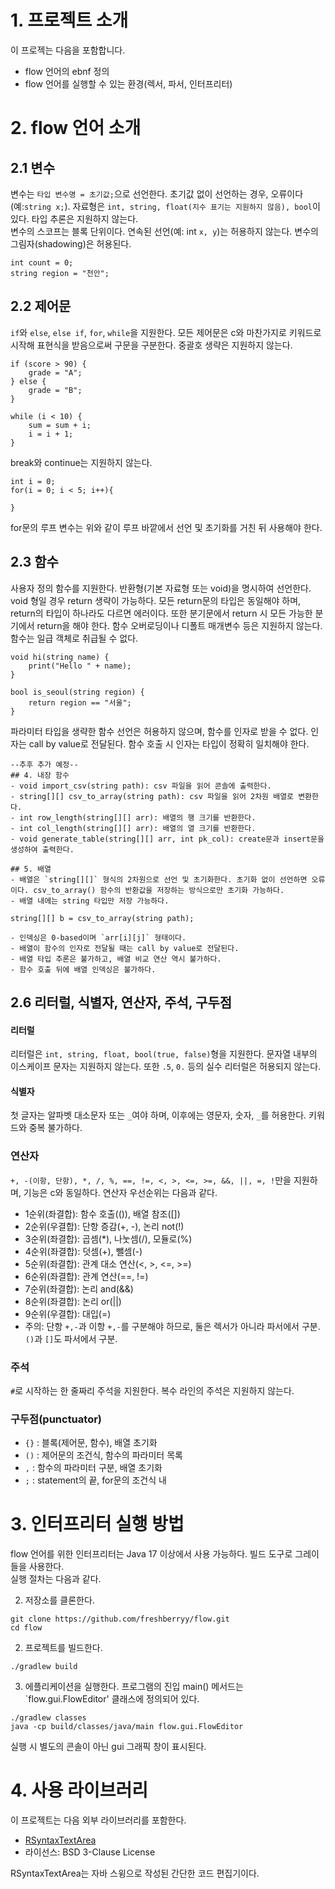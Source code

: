 # 1. 프로젝트 소개
이 프로젝는 다음을 포함합니다.
- flow 언어의 ebnf 정의
- flow 언어를 실행할 수 있는 환경(렉서, 파서, 인터프리터)

# 2. flow 언어 소개

## 2.1 변수
변수는 `타입 변수명 = 초기값;`으로 선언한다. 초기값 없이 선언하는 경우, 오류이다(예:`string x;`).
자료형은 `int, string, float(지수 표기는 지원하지 않음), bool`이 있다. 타입 추론은 지원하지 않는다.  
변수의 스코프는 블록 단위이다. 연속된 선언(예: int `x, y`)는 허용하지 않는다. 변수의 그림자(shadowing)은 허용된다. 
```
int count = 0;
string region = "천안";
```

## 2.2 제어문
`if`와 `else`, `else if`, `for`, `while`을 지원한다. 모든 제어문은 c와 마찬가지로 키워드로 시작해 표현식을 받음으로써 구문을 구분한다. 중괄호 생략은 지원하지 않는다. 
```
if (score > 90) {
    grade = "A";
} else {
    grade = "B";
}

while (i < 10) {
    sum = sum + i;
    i = i + 1;
}
```
break와 continue는 지원하지 않는다.
```
int i = 0;
for(i = 0; i < 5; i++){
    
}
```
for문의 루프 변수는 위와 같이 루프 바깥에서 선언 및 초기화를 거친 뒤 사용해야 한다.

## 2.3 함수
사용자 정의 함수를 지원한다. 반환형(기본 자료형 또는 void)을 명시하여 선언한다. void 형일 경우 return 생략이 가능하다. 모든 return문의 타입은 동일해야 하며, return의 타입이 하나라도 다르면 에러이다. 또한 분기문에서 return 시 모든 가능한 분기에서 return을 해야 한다. 함수 오버로딩이나 디폴트 매개변수 등은 지원하지 않는다. 함수는 일급 객체로 취급될 수 없다. 
```
void hi(string name) {
    print("Hello " + name); 
}
```
```
bool is_seoul(string region) {
    return region == "서울";   
}
```
파라미터 타입을 생략한 함수 선언은 허용하지 않으며, 함수를 인자로 받을 수 없다. 인자는 call by value로 전달된다. 함수 호출 시 인자는 타입이 정확히 일치해야 한다. 

```
--추후 추가 예정--
## 4. 내장 함수
- void import_csv(string path): csv 파일을 읽어 콘솔에 출력한다.
- string[][] csv_to_array(string path): csv 파일을 읽어 2차원 배열로 변환한다.
- int row_length(string[][] arr): 배열의 행 크기를 반환한다.
- int col_length(string[][] arr): 배열의 열 크기를 반환한다.
- void generate_table(string[][] arr, int pk_col): create문과 insert문을 생성하여 출력한다.

## 5. 배열
- 배열은 `string[][]` 형식의 2차원으로 선언 및 초기화한다. 초기화 없이 선언하면 오류이다. csv_to_array() 함수의 반환값을 저장하는 방식으로만 초기화 가능하다.
- 배열 내에는 string 타입만 저장 가능하다.

string[][] b = csv_to_array(string path);

- 인덱싱은 0-based이며 `arr[i][j]` 형태이다.
- 배열이 함수의 인자로 전달될 때는 call by value로 전달된다.  
- 배열 타입 추론은 불가하고, 배열 비교 연산 역시 불가하다.
- 함수 호출 뒤에 배열 인덱싱은 불가하다.
```

## 2.6 리터럴, 식별자, 연산자, 주석, 구두점

#### 리터럴
리터럴은 `int, string, float, bool(true, false)`형을 지원한다. 문자열 내부의 이스케이프 문자는 지원하지 않는다. 또한 `.5`, `0.` 등의 실수 리터럴은 허용되지 않는다.  

#### 식별자
첫 글자는 알파벳 대소문자 또는 `_`여야 하며, 이후에는 영문자, 숫자, `_`를 허용한다. 키워드와 중복 불가하다. 

### 연산자
`+, -(이항, 단항), *, /, %, ==, !=, <, >, <=, >=, &&, ||, =, !`만을 지원하며, 기능은 c와 동일하다.
연산자 우선순위는 다음과 같다.  
- 1순위(좌결합): 함수 호출(()), 배열 참조([])
- 2순위(우결합): 단항 증감(+, -), 논리 not(!)
- 3순위(좌결합): 곱셈(*), 나눗셈(/), 모듈로(%)
- 4순위(좌결합): 덧셈(+), 뺄셈(-)
- 5순위(좌결합): 관계 대소 연산(<, >, <=, >=)
- 6순위(좌결합): 관계 연산(==, !=)
- 7순위(좌결합): 논리 and(&&)
- 8순위(좌결합): 논리 or(||)
- 9순위(우결합): 대입(=)
- 주의: 단항 `+,-`과 이항 `+,-`를 구분해야 하므로, 둘은 렉서가 아니라 파서에서 구분. `()`과 `[]`도 파서에서 구분.

### 주석
`#`로 시작하는 한 줄짜리 주석을 지원한다. 복수 라인의 주석은 지원하지 않는다.

### 구두점(punctuator)
- `{}` : 블록(제어문, 함수), 배열 초기화
- `()` : 제어문의 조건식, 함수의 파라미터 목록
- `,` : 함수의 파라미터 구분, 배열 초기화
- `;` : statement의 끝, for문의 조건식 내

# 3. 인터프리터 실행 방법
flow 언어를 위한 인터프리터는 Java 17 이상에서 사용 가능하다. 빌드 도구로 그레이들을 사용한다.  
실행 절차는 다음과 같다.  

2. 저장소를 클론한다.
```
git clone https://github.com/freshberryy/flow.git
cd flow
```

2. 프로젝트를 빌드한다.
```
./gradlew build
```

3. 에플리케이션을 실행한다. 프로그램의 진입 main() 메서드는 `flow.gui.FlowEditor' 클래스에 정의되어 있다.
```
./gradlew classes
java -cp build/classes/java/main flow.gui.FlowEditor
```
실행 시 별도의 콘솔이 아닌 gui 그래픽 창이 표시된다.  

# 4. 사용 라이브러리
이 프로젝트는  다음 외부 라이브러리를 포함한다.  
- [RSyntaxTextArea](https://github.com/bobbylight/RSyntaxTextArea) 
- 라이선스: BSD 3-Clause License  

RSyntaxTextArea는 자바 스윙으로 작성된 간단한 코드 편집기이다. 